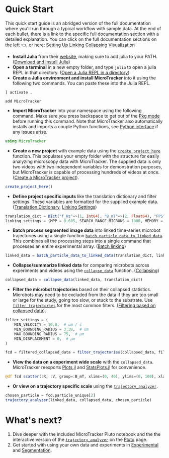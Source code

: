 # Quick Start

This quick start guide is an abridged version of the full documentation where you'll run through a typical workflow with sample data. At the end of each bullet, there is a link to the specific full documentation section with a detailed explanation. You can click on the full documentation sections on the left 👈, or here:
[Setting Up](@ref)
[Linking](@ref)
[Collapsing](@ref)
[Visualization](@ref)

- **Install Julia** from their [website](https://julialang.org/downloads/platform/), making sure to add julia to your PATH. ([Download and install Julia](@ref))
- **Open a terminal** in a new empty folder, and type `julia` to open a julia REPL in that directory. ([Open a Julia REPL in a directory](@ref))
- **Create a Julia environment and install MicroTracker** into it using the following two commands. You can paste these into the Julia REPL. 
```
] activate .
```
```
add MicroTracker
```
- **Import MicroTracker** into your namespace using the following command. Make sure you press backspace to get out of the [Pkg mode](https://docs.julialang.org/en/v1/stdlib/Pkg/) before running this command. Note that MicroTracker also automatically installs and imports a couple Python functions, see [Python interface](@ref) if any issues arise.

```julia
using MicroTracker
```

- **Create a new project** with example data using the [`create_project_here`](@ref) function. This populates your empty folder with the structure for easily analyzing microscopy data with MicroTracker. The supplied data is only two videos with two independent variables for demonstration purposes, but MicroTracker is capable of processing hundreds of videos at once. ([Create a MicroTracker project](@ref)). 

```julia
create_project_here()
```

- **Define project specific inputs** like the translation dictionary and filter settings. These variables are formatted for the supplied example data. ([Translation Dictionary](@ref), [Linking Settings](@ref))

```julia
translation_dict = Dict("f_Hz"=>(1, Int64), "B_mT"=>(2, Float64), "FPS"=>(3, Float64))
linking_settings = (MPP = 0.605, SEARCH_RANGE_MICRONS = 1000, MEMORY = 0, STUBS_SECONDS = 0.5)
```

- **Batch process segmented image data** into linked time-series microbot trajectories using a single function [`batch_particle_data_to_linked_data`](@ref). This combines all the processing steps into a single command that processes an entire experimental array. ([Batch linking](@ref))
```julia
linked_data = batch_particle_data_to_linked_data(translation_dict, linking_settings)
```

- **Collapse/summarize linked data** for comparing microbots across experiments and videos using the [`collapse_data`](@ref) function. ([Collapsing](@ref))
```julia
collapsed_data = collapse_data(linked_data, translation_dict)
```

- **Filter the microbot trajectories** based on their collapsed statistics. Microbots may need to be excluded from the data if they are too small or large for the study, going too slow, or stuck to the substrate. Use [`filter_trajectories`](@ref) for the most common filters. ([Filtering based on collapsed data](@ref)).
```julia
filter_settings = (
    MIN_VELOCITY = 10.0,  # um / s  
    MIN_BOUNDING_RADIUS = 3.38,  # um
    MAX_BOUNDING_RADIUS = 75,  # µm
    MIN_DISPLACEMENT = 0,  # µm
)

fcd = filtered_collapsed_data = filter_trajectories(collapsed_data, filter_settings)
```

- **View the data on a experiment wide scale** with the `collapsed_data`. MicroTracker reexports [Plots.jl](https://docs.juliaplots.org/stable/) and [StatsPlots.jl](https://docs.juliaplots.org/latest/generated/statsplots/) for convenience.
```julia
@df fcd scatter(:R, :V, group=:B_mT, xlims=(0, 40), ylims=(0, 100), xlabel="R (µm)", ylabel="V (µm/s)", leg_title = "B (mT)")
```

- **Or view on a trajectory specific scale** using the [`trajectory_analyzer`](@ref).
```julia
chosen_particle = fcd.particle_unique[2]
trajectory_analyzer(linked_data, collapsed_data, chosen_particle)
```

# What's next?
1. Dive deeper with the included MicroTracker Pluto notebook and the the interactive version of the [`trajectory_analyzer`](@ref) on the [Pluto](@ref) page.
2. Get started with using your own data and experiments in [Experimental](@ref) and [Segmentation](@ref).
